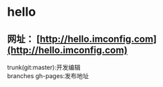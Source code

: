 # hello  

网址： [http://hello.imconfig.com](http://hello.imconfig.com)  
------------
trunk(git:master):开发编辑  
branches gh-pages:发布地址  

